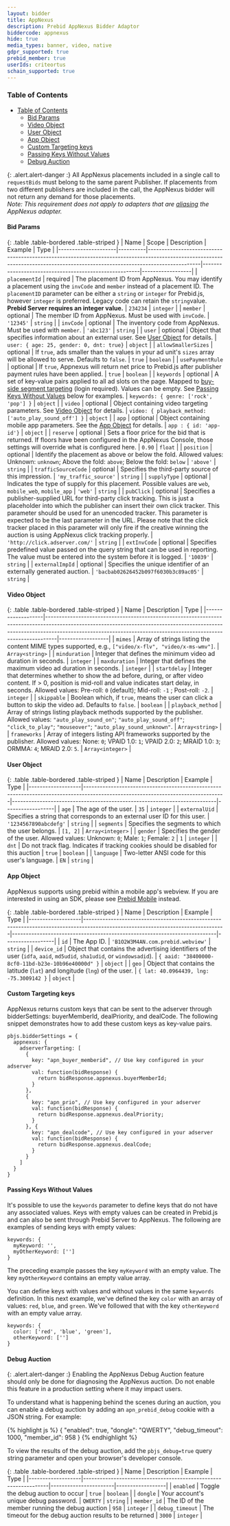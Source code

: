 ```yaml
---
layout: bidder
title: AppNexus
description: Prebid AppNexus Bidder Adaptor
biddercode: appnexus
hide: true
media_types: banner, video, native
gdpr_supported: true
prebid_member: true
userIds: criteortus
schain_supported: true
---
```


### Table of Contents

- [Table of Contents](#table-of-contents)
  - [Bid Params](#bid-params)
  - [Video Object](#video-object)
  - [User Object](#user-object)
  - [App Object](#app-object)
  - [Custom Targeting keys](#custom-targeting-keys)
  - [Passing Keys Without Values](#passing-keys-without-values)
  - [Debug Auction](#debug-auction)

<a name="appnexus-bid-params" />

{: .alert.alert-danger :}
All AppNexus placements included in a single call to `requestBids` must belong to the same parent Publisher.  If placements from two different publishers are included in the call, the AppNexus bidder will not return any demand for those placements. <br />
*Note: This requirement does not apply to adapters that are [aliasing]({{site.baseurl}}/dev-docs/publisher-api-reference.html#module_pbjs.aliasBidder) the AppNexus adapter.*

#### Bid Params

{: .table .table-bordered .table-striped }
| Name                | Scope    | Description                                                                                                                                                                   | Example                                               | Type             |
|---------------------|----------|-------------------------------------------------------------------------------------------------------------------------------------------------------------------------------|-------------------------------------------------------|------------------|
| `placementId`       | required | The placement ID from AppNexus.  You may identify a placement using the `invCode` and `member` instead of a placement ID. The `placementID` parameter can be either a `string` or `integer` for Prebid.js, however `integer` is preferred. Legacy code can retain the `string`value. **Prebid Server requires an integer value.**                                                    | `234234`                                            | `integer`         |
| `member`            | optional | The member ID  from AppNexus. Must be used with `invCode`.                                                                                                                    | `'12345'`                                             | `string`         |
| `invCode`           | optional | The inventory code from AppNexus. Must be used with `member`.                                                                                                                 | `'abc123'`                                            | `string`         |
| `user`              | optional | Object that specifies information about an external user. See [User Object](#appnexus-user-object) for details.                                                               | `user: { age: 25, gender: 0, dnt: true}`              | `object`         |
| `allowSmallerSizes` | optional | If `true`, ads smaller than the values in your ad unit's `sizes` array will be allowed to serve. Defaults to `false`.                                                         | `true`                                                | `boolean`        |
| `usePaymentRule`    | optional | If `true`, Appnexus will return net price to Prebid.js after publisher payment rules have been applied.                                                                       | `true`                                                | `boolean`        |
| `keywords`          | optional | A set of key-value pairs applied to all ad slots on the page.  Mapped to [buy-side segment targeting](https://console.appnexus.com/docs/segment-targeting) (login required). Values can be empty. See [Passing Keys Without Values](#appnexus-no-value) below for examples. | `keywords: { genre: ['rock', 'pop'] }`                | `object`         |
| `video`             | optional | Object containing video targeting parameters.  See [Video Object](#appnexus-video-object) for details.                                                                        | `video: { playback_method: ['auto_play_sound_off'] }` | `object`         |
| `app`               | optional | Object containing mobile app parameters.  See the [App Object](#appnexus-app-object) for details.                                                                      | `app : { id: 'app-id'}`                               | `object`         |
| `reserve`           | optional | Sets a floor price for the bid that is returned. If floors have been configured in the AppNexus Console, those settings will override what is configured here.                | `0.90`                                                | `float`          |
| `position`          | optional | Identify the placement as above or below the fold.  Allowed values: Unknown: `unknown`; Above the fold: `above`; Below the fold: `below`                                      | `'above'`                                               | `string`        |
| `trafficSourceCode` | optional | Specifies the third-party source of this impression.                                                                                                                          | `'my_traffic_source'`                                 | `string`         |
| `supplyType`        | optional | Indicates the type of supply for this placement. Possible values are `web`, `mobile_web`, `mobile_app`                                                                        | `'web'`                                               | `string`         |
| `pubClick`          | optional | Specifies a publisher-supplied URL for third-party click tracking. This is just a placeholder into which the publisher can insert their own click tracker. This parameter should be used for an unencoded tracker. This parameter is expected to be the last parameter in the URL. Please note that the click tracker placed in this parameter will only fire if the creative winning the auction is using AppNexus click tracking properly.                                  | `'http://click.adserver.com/'`                        | `string`         |
| `extInvCode`        | optional | Specifies predefined value passed on the query string that can be used in reporting. The value must be entered into the system before it is logged.                           | `'10039'`                                             | `string`         |
| `externalImpId`     | optional | Specifies the unique identifier of an externally generated auction.                                                                                                           | `'bacbab02626452b097f6030b3c89ac05'`                  | `string`         |

<a name="appnexus-video-object" />

#### Video Object

{: .table .table-bordered .table-striped }
| Name              | Description                                                                                                                                                                                                                                  | Type             |
|-------------------|----------------------------------------------------------------------------------------------------------------------------------------------------------------------------------------------------------------------------------------------|------------------|
| `mimes`           | Array of strings listing the content MIME types supported, e.g., `["video/x-flv", "video/x-ms-wmv"]`.                                                                                                                                        | `Array<string>`  |
| `minduration`     | Integer that defines the minimum video ad duration in seconds.                                                                                                                                                                               | `integer`        |
| `maxduration`     | Integer that defines the maximum video ad duration in seconds.                                                                                                                                                                               | `integer`        |
| `startdelay`      | Integer that determines whether to show the ad before, during, or after video content.  If > 0, position is mid-roll and value indicates start delay, in seconds. Allowed values: Pre-roll: `0` (default); Mid-roll: `-1` ; Post-roll: `-2`. | `integer`        |
| `skippable`       | Boolean which, if `true`, means the user can click a button to skip the video ad.  Defaults to `false`.                                                                                                                                      | `boolean`        |
| `playback_method` | Array of strings listing playback methods supported by the publisher.  Allowed values: `"auto_play_sound_on"`; `"auto_play_sound_off"`; `"click_to_play"`; `"mouseover"`; `"auto_play_sound_unknown"`.                                       | `Array<string>`  |
| `frameworks`      | Array of integers listing API frameworks supported by the publisher. Allowed values: None: `0`; VPAID 1.0: `1`; VPAID 2.0: `2`; MRAID 1.0: `3`; ORMMA: `4`; MRAID 2.0: `5`.                                                                  | `Array<integer>` |

<a name="appnexus-user-object" />

#### User Object

{: .table .table-bordered .table-striped }
| Name              | Description                                                                                                                     | Example                                                                  | Type             |
|-------------------|---------------------------------------------------------------------------------------------------------------------------------|--------------------------------------------------------------------------|------------------|
| `age`             | The age of the user.                                                                                                            | `35`                                                                     | `integer`        |
| `externalUid`     | Specifies a string that corresponds to an external user ID for this user.                                                       | `'1234567890abcdefg'`                                                    | `string`         |
| `segments`        | Specifies the segments to which the user belongs.                                                                               | `[1, 2]`                                                                 | `Array<integer>` |
| `gender`          | Specifies the gender of the user.  Allowed values: Unknown: `0`; Male: `1`; Female: `2`                                         | `1`                                                                      | `integer`        |
| `dnt`             | Do not track flag.  Indicates if tracking cookies should be disabled for this auction                                           | `true`                                                                   | `boolean`        |
| `language`        | Two-letter ANSI code for this user's language.                                                                                  | `EN`                                                                     | `string`         |


<a name="appnexus-app-object" />

#### App Object

AppNexus supports using prebid within a mobile app's webview. If you are interested in using an SDK, please see [Prebid Mobile]({{site.baseurl}}/prebid-mobile/prebid-mobile.html) instead.

{: .table .table-bordered .table-striped }
| Name              | Description                                                                                                                     | Example                                                                  | Type             |
|-------------------|---------------------------------------------------------------------------------------------------------------------------------|--------------------------------------------------------------------------|------------------|
| `id`              | The App ID.                                                                                                                     | `'B1O2W3M4AN.com.prebid.webview'`                                        | `string`         |
| `device_id`       | Object that contains the advertising identifiers of the user (`idfa`, `aaid`, `md5udid`, `sha1udid`, or `windowsadid`).         | `{ aaid: "38400000-8cf0-11bd-b23e-10b96e40000d" }`                       | `object`         |
| `geo`             | Object that contains the latitude (`lat`) and longitude (`lng`) of the user.                                                    | `{ lat: 40.0964439, lng: -75.3009142 }`                                  | `object`         |

<a name="custom-targeting-keys" />

#### Custom Targeting keys

AppNexus returns custom keys that can be sent to the adserver through bidderSettings: buyerMemberId, dealPriority, and dealCode. The following snippet demonstrates how to add these custom keys as key-value pairs.

```
pbjs.bidderSettings = {
  appnexus: {
    adserverTargeting: [
      {
        key: "apn_buyer_memberid", // Use key configured in your adserver
        val: function(bidResponse) {
          return bidResponse.appnexus.buyerMemberId;
        }
      },
      {
        key: "apn_prio", // Use key configured in your adserver
        val: function(bidResponse) {
          return bidResponse.appnexus.dealPriority;
        }
      }, {
        key: "apn_dealcode", // Use key configured in your adserver
        val: function(bidResponse) {
          return bidResponse.appnexus.dealCode;
        }
      }
    ]
  }
}
```

<a name="appnexus-no-value" />

#### Passing Keys Without Values

It's possible to use the `keywords` parameter to define keys that do not have any associated values. Keys with empty values can be created in Prebid.js and can also be sent through Prebid Server to AppNexus. The following are examples of sending keys with empty values:


```
keywords: {
  myKeyword: '',
  myOtherKeyword: ['']
}
```

The preceding example passes the key `myKeyword` with an empty value. The key `myOtherKeyword` contains an empty value array.

You can define keys with values and without values in the same `keywords` definition. In this next example, we've defined the key `color` with an array of values: `red`, `blue`, and `green`. We've followed that with the key `otherKeyword` with an empty value array.

```
keywords: {
  color: ['red', 'blue', 'green'],
  otherKeyword: ['']
}
```

<a name="appnexus-debug-auction" />

#### Debug Auction

{: .alert.alert-danger :}
Enabling the AppNexus Debug Auction feature should only be done for diagnosing the AppNexus auction. Do not enable this feature in a production setting where it may impact users.

To understand what is happening behind the scenes during an auction, you can enable a debug auction by adding an `apn_prebid_debug` cookie with a JSON string. For example:

{% highlight js %}
{ "enabled": true, "dongle": "QWERTY", "debug_timeout": 1000, "member_id": 958 }
{% endhighlight %}

To view the results of the debug auction, add the `pbjs_debug=true` query string parameter and open your browser's developer console.

{: .table .table-bordered .table-striped }
| Name              | Description                                                     | Example               | Type             |
|-------------------|-----------------------------------------------------------------|-----------------------|------------------|
| `enabled`         | Toggle the debug auction to occur                               | `true`                | `boolean`        |
| `dongle`          | Your account's unique debug password.                           | `QWERTY`              | `string`         |
| `member_id`       | The ID of the member running the debug auction                  | `958`                 | `integer`        |
| `debug_timeout`   | The timeout for the debug auction results to be returned        | `3000`                | `integer`        |
